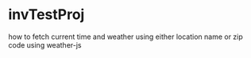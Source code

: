 # invTestProj

how to fetch current time and weather using either location name or zip code using weather-js 

